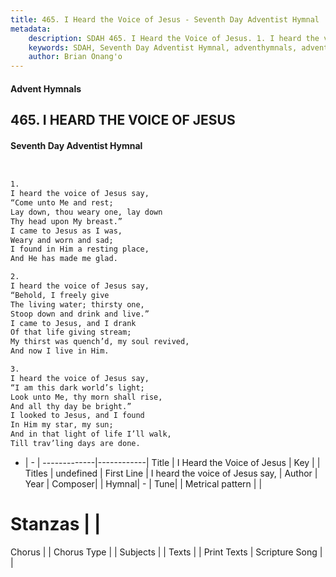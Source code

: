 ```yaml
---
title: 465. I Heard the Voice of Jesus - Seventh Day Adventist Hymnal
metadata:
    description: SDAH 465. I Heard the Voice of Jesus. 1. I heard the voice of Jesus say, “Come unto Me and rest; Lay down, thou weary one, lay down Thy head upon My breast.” I came to Jesus as I was, Weary and worn and sad; I found in Him a resting place, And He has made me glad.
    keywords: SDAH, Seventh Day Adventist Hymnal, adventhymnals, advent hymnals, I Heard the Voice of Jesus, I heard the voice of Jesus say, 
    author: Brian Onang'o
---
```


#### Advent Hymnals
## 465. I HEARD THE VOICE OF JESUS
#### Seventh Day Adventist Hymnal

```txt


1.
I heard the voice of Jesus say,
“Come unto Me and rest;
Lay down, thou weary one, lay down
Thy head upon My breast.”
I came to Jesus as I was,
Weary and worn and sad;
I found in Him a resting place,
And He has made me glad.

2.
I heard the voice of Jesus say,
“Behold, I freely give
The living water; thirsty one,
Stoop down and drink and live.”
I came to Jesus, and I drank
Of that life giving stream;
My thirst was quench’d, my soul revived,
And now I live in Him.

3.
I heard the voice of Jesus say,
“I am this dark world’s light;
Look unto Me, thy morn shall rise,
And all thy day be bright.”
I looked to Jesus, and I found
In Him my star, my sun;
And in that light of life I’ll walk,
Till trav’ling days are done.


```

- |   -  |
-------------|------------|
Title | I Heard the Voice of Jesus |
Key |  |
Titles | undefined |
First Line | I heard the voice of Jesus say, |
Author | 
Year | 
Composer|  |
Hymnal|  - |
Tune|  |
Metrical pattern | |
# Stanzas |  |
Chorus |  |
Chorus Type |  |
Subjects |  |
Texts |  |
Print Texts | 
Scripture Song |  |
  
